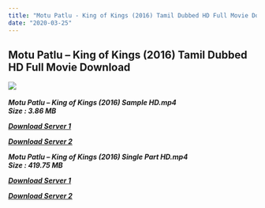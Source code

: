 ```yaml
---
title: "Motu Patlu - King of Kings (2016) Tamil Dubbed HD Full Movie Download"
date: "2020-03-25"
---
```


## Motu Patlu – King of Kings (2016) Tamil Dubbed HD Full Movie Download

![](https://images.moviebuff.com/97c93fe9-69a3-4e9e-92a1-464bafdb518b?w=1000) 

_**Motu Patlu – King of Kings (2016) Sample HD.mp4  
Size : 3.86 MB**_

[_**Download Server 1**_](http://du1.wetransfer.vip/files/Tamil{fd620c6e78cfff08ebfb4d2d3131a235617ba7e0206610644c5f25f325d4dc51}20Dubbed{fd620c6e78cfff08ebfb4d2d3131a235617ba7e0206610644c5f25f325d4dc51}20Movies/Tamil{fd620c6e78cfff08ebfb4d2d3131a235617ba7e0206610644c5f25f325d4dc51}20Recent{fd620c6e78cfff08ebfb4d2d3131a235617ba7e0206610644c5f25f325d4dc51}20Dubbed{fd620c6e78cfff08ebfb4d2d3131a235617ba7e0206610644c5f25f325d4dc51}20Movies/Motu{fd620c6e78cfff08ebfb4d2d3131a235617ba7e0206610644c5f25f325d4dc51}20Patlu{fd620c6e78cfff08ebfb4d2d3131a235617ba7e0206610644c5f25f325d4dc51}20-{fd620c6e78cfff08ebfb4d2d3131a235617ba7e0206610644c5f25f325d4dc51}20King{fd620c6e78cfff08ebfb4d2d3131a235617ba7e0206610644c5f25f325d4dc51}20of{fd620c6e78cfff08ebfb4d2d3131a235617ba7e0206610644c5f25f325d4dc51}20Kings{fd620c6e78cfff08ebfb4d2d3131a235617ba7e0206610644c5f25f325d4dc51}20(2016)/Motu{fd620c6e78cfff08ebfb4d2d3131a235617ba7e0206610644c5f25f325d4dc51}20Patlu{fd620c6e78cfff08ebfb4d2d3131a235617ba7e0206610644c5f25f325d4dc51}20-{fd620c6e78cfff08ebfb4d2d3131a235617ba7e0206610644c5f25f325d4dc51}20King{fd620c6e78cfff08ebfb4d2d3131a235617ba7e0206610644c5f25f325d4dc51}20of{fd620c6e78cfff08ebfb4d2d3131a235617ba7e0206610644c5f25f325d4dc51}20Kings{fd620c6e78cfff08ebfb4d2d3131a235617ba7e0206610644c5f25f325d4dc51}20(2016){fd620c6e78cfff08ebfb4d2d3131a235617ba7e0206610644c5f25f325d4dc51}20HQ{fd620c6e78cfff08ebfb4d2d3131a235617ba7e0206610644c5f25f325d4dc51}20DVDRip/Motu{fd620c6e78cfff08ebfb4d2d3131a235617ba7e0206610644c5f25f325d4dc51}20Patlu{fd620c6e78cfff08ebfb4d2d3131a235617ba7e0206610644c5f25f325d4dc51}20-{fd620c6e78cfff08ebfb4d2d3131a235617ba7e0206610644c5f25f325d4dc51}20King{fd620c6e78cfff08ebfb4d2d3131a235617ba7e0206610644c5f25f325d4dc51}20of{fd620c6e78cfff08ebfb4d2d3131a235617ba7e0206610644c5f25f325d4dc51}20Kings{fd620c6e78cfff08ebfb4d2d3131a235617ba7e0206610644c5f25f325d4dc51}20(2016){fd620c6e78cfff08ebfb4d2d3131a235617ba7e0206610644c5f25f325d4dc51}20HQ{fd620c6e78cfff08ebfb4d2d3131a235617ba7e0206610644c5f25f325d4dc51}20DVDRip{fd620c6e78cfff08ebfb4d2d3131a235617ba7e0206610644c5f25f325d4dc51}20Sample{fd620c6e78cfff08ebfb4d2d3131a235617ba7e0206610644c5f25f325d4dc51}20HD.mp4)

[_**Download Server 2**_](http://du1.wetransfer.vip/files/Tamil{fd620c6e78cfff08ebfb4d2d3131a235617ba7e0206610644c5f25f325d4dc51}20Dubbed{fd620c6e78cfff08ebfb4d2d3131a235617ba7e0206610644c5f25f325d4dc51}20Movies/Tamil{fd620c6e78cfff08ebfb4d2d3131a235617ba7e0206610644c5f25f325d4dc51}20Recent{fd620c6e78cfff08ebfb4d2d3131a235617ba7e0206610644c5f25f325d4dc51}20Dubbed{fd620c6e78cfff08ebfb4d2d3131a235617ba7e0206610644c5f25f325d4dc51}20Movies/Motu{fd620c6e78cfff08ebfb4d2d3131a235617ba7e0206610644c5f25f325d4dc51}20Patlu{fd620c6e78cfff08ebfb4d2d3131a235617ba7e0206610644c5f25f325d4dc51}20-{fd620c6e78cfff08ebfb4d2d3131a235617ba7e0206610644c5f25f325d4dc51}20King{fd620c6e78cfff08ebfb4d2d3131a235617ba7e0206610644c5f25f325d4dc51}20of{fd620c6e78cfff08ebfb4d2d3131a235617ba7e0206610644c5f25f325d4dc51}20Kings{fd620c6e78cfff08ebfb4d2d3131a235617ba7e0206610644c5f25f325d4dc51}20(2016)/Motu{fd620c6e78cfff08ebfb4d2d3131a235617ba7e0206610644c5f25f325d4dc51}20Patlu{fd620c6e78cfff08ebfb4d2d3131a235617ba7e0206610644c5f25f325d4dc51}20-{fd620c6e78cfff08ebfb4d2d3131a235617ba7e0206610644c5f25f325d4dc51}20King{fd620c6e78cfff08ebfb4d2d3131a235617ba7e0206610644c5f25f325d4dc51}20of{fd620c6e78cfff08ebfb4d2d3131a235617ba7e0206610644c5f25f325d4dc51}20Kings{fd620c6e78cfff08ebfb4d2d3131a235617ba7e0206610644c5f25f325d4dc51}20(2016){fd620c6e78cfff08ebfb4d2d3131a235617ba7e0206610644c5f25f325d4dc51}20HQ{fd620c6e78cfff08ebfb4d2d3131a235617ba7e0206610644c5f25f325d4dc51}20DVDRip/Motu{fd620c6e78cfff08ebfb4d2d3131a235617ba7e0206610644c5f25f325d4dc51}20Patlu{fd620c6e78cfff08ebfb4d2d3131a235617ba7e0206610644c5f25f325d4dc51}20-{fd620c6e78cfff08ebfb4d2d3131a235617ba7e0206610644c5f25f325d4dc51}20King{fd620c6e78cfff08ebfb4d2d3131a235617ba7e0206610644c5f25f325d4dc51}20of{fd620c6e78cfff08ebfb4d2d3131a235617ba7e0206610644c5f25f325d4dc51}20Kings{fd620c6e78cfff08ebfb4d2d3131a235617ba7e0206610644c5f25f325d4dc51}20(2016){fd620c6e78cfff08ebfb4d2d3131a235617ba7e0206610644c5f25f325d4dc51}20HQ{fd620c6e78cfff08ebfb4d2d3131a235617ba7e0206610644c5f25f325d4dc51}20DVDRip{fd620c6e78cfff08ebfb4d2d3131a235617ba7e0206610644c5f25f325d4dc51}20Sample{fd620c6e78cfff08ebfb4d2d3131a235617ba7e0206610644c5f25f325d4dc51}20HD.mp4)

_**Motu Patlu – King of Kings (2016) Single Part HD.mp4  
Size : 419.75 MB**_

[_**Download Server 1**_](http://du1.wetransfer.vip/files/Tamil{fd620c6e78cfff08ebfb4d2d3131a235617ba7e0206610644c5f25f325d4dc51}20Dubbed{fd620c6e78cfff08ebfb4d2d3131a235617ba7e0206610644c5f25f325d4dc51}20Movies/Tamil{fd620c6e78cfff08ebfb4d2d3131a235617ba7e0206610644c5f25f325d4dc51}20Recent{fd620c6e78cfff08ebfb4d2d3131a235617ba7e0206610644c5f25f325d4dc51}20Dubbed{fd620c6e78cfff08ebfb4d2d3131a235617ba7e0206610644c5f25f325d4dc51}20Movies/Motu{fd620c6e78cfff08ebfb4d2d3131a235617ba7e0206610644c5f25f325d4dc51}20Patlu{fd620c6e78cfff08ebfb4d2d3131a235617ba7e0206610644c5f25f325d4dc51}20-{fd620c6e78cfff08ebfb4d2d3131a235617ba7e0206610644c5f25f325d4dc51}20King{fd620c6e78cfff08ebfb4d2d3131a235617ba7e0206610644c5f25f325d4dc51}20of{fd620c6e78cfff08ebfb4d2d3131a235617ba7e0206610644c5f25f325d4dc51}20Kings{fd620c6e78cfff08ebfb4d2d3131a235617ba7e0206610644c5f25f325d4dc51}20(2016)/Motu{fd620c6e78cfff08ebfb4d2d3131a235617ba7e0206610644c5f25f325d4dc51}20Patlu{fd620c6e78cfff08ebfb4d2d3131a235617ba7e0206610644c5f25f325d4dc51}20-{fd620c6e78cfff08ebfb4d2d3131a235617ba7e0206610644c5f25f325d4dc51}20King{fd620c6e78cfff08ebfb4d2d3131a235617ba7e0206610644c5f25f325d4dc51}20of{fd620c6e78cfff08ebfb4d2d3131a235617ba7e0206610644c5f25f325d4dc51}20Kings{fd620c6e78cfff08ebfb4d2d3131a235617ba7e0206610644c5f25f325d4dc51}20(2016){fd620c6e78cfff08ebfb4d2d3131a235617ba7e0206610644c5f25f325d4dc51}20HQ{fd620c6e78cfff08ebfb4d2d3131a235617ba7e0206610644c5f25f325d4dc51}20DVDRip/Motu{fd620c6e78cfff08ebfb4d2d3131a235617ba7e0206610644c5f25f325d4dc51}20Patlu{fd620c6e78cfff08ebfb4d2d3131a235617ba7e0206610644c5f25f325d4dc51}20-{fd620c6e78cfff08ebfb4d2d3131a235617ba7e0206610644c5f25f325d4dc51}20King{fd620c6e78cfff08ebfb4d2d3131a235617ba7e0206610644c5f25f325d4dc51}20of{fd620c6e78cfff08ebfb4d2d3131a235617ba7e0206610644c5f25f325d4dc51}20Kings{fd620c6e78cfff08ebfb4d2d3131a235617ba7e0206610644c5f25f325d4dc51}20(2016){fd620c6e78cfff08ebfb4d2d3131a235617ba7e0206610644c5f25f325d4dc51}20HQ{fd620c6e78cfff08ebfb4d2d3131a235617ba7e0206610644c5f25f325d4dc51}20DVDRip{fd620c6e78cfff08ebfb4d2d3131a235617ba7e0206610644c5f25f325d4dc51}20Single{fd620c6e78cfff08ebfb4d2d3131a235617ba7e0206610644c5f25f325d4dc51}20Part{fd620c6e78cfff08ebfb4d2d3131a235617ba7e0206610644c5f25f325d4dc51}20HD.mp4)

[_**Download Server 2**_](http://du1.wetransfer.vip/files/Tamil{fd620c6e78cfff08ebfb4d2d3131a235617ba7e0206610644c5f25f325d4dc51}20Dubbed{fd620c6e78cfff08ebfb4d2d3131a235617ba7e0206610644c5f25f325d4dc51}20Movies/Tamil{fd620c6e78cfff08ebfb4d2d3131a235617ba7e0206610644c5f25f325d4dc51}20Recent{fd620c6e78cfff08ebfb4d2d3131a235617ba7e0206610644c5f25f325d4dc51}20Dubbed{fd620c6e78cfff08ebfb4d2d3131a235617ba7e0206610644c5f25f325d4dc51}20Movies/Motu{fd620c6e78cfff08ebfb4d2d3131a235617ba7e0206610644c5f25f325d4dc51}20Patlu{fd620c6e78cfff08ebfb4d2d3131a235617ba7e0206610644c5f25f325d4dc51}20-{fd620c6e78cfff08ebfb4d2d3131a235617ba7e0206610644c5f25f325d4dc51}20King{fd620c6e78cfff08ebfb4d2d3131a235617ba7e0206610644c5f25f325d4dc51}20of{fd620c6e78cfff08ebfb4d2d3131a235617ba7e0206610644c5f25f325d4dc51}20Kings{fd620c6e78cfff08ebfb4d2d3131a235617ba7e0206610644c5f25f325d4dc51}20(2016)/Motu{fd620c6e78cfff08ebfb4d2d3131a235617ba7e0206610644c5f25f325d4dc51}20Patlu{fd620c6e78cfff08ebfb4d2d3131a235617ba7e0206610644c5f25f325d4dc51}20-{fd620c6e78cfff08ebfb4d2d3131a235617ba7e0206610644c5f25f325d4dc51}20King{fd620c6e78cfff08ebfb4d2d3131a235617ba7e0206610644c5f25f325d4dc51}20of{fd620c6e78cfff08ebfb4d2d3131a235617ba7e0206610644c5f25f325d4dc51}20Kings{fd620c6e78cfff08ebfb4d2d3131a235617ba7e0206610644c5f25f325d4dc51}20(2016){fd620c6e78cfff08ebfb4d2d3131a235617ba7e0206610644c5f25f325d4dc51}20HQ{fd620c6e78cfff08ebfb4d2d3131a235617ba7e0206610644c5f25f325d4dc51}20DVDRip/Motu{fd620c6e78cfff08ebfb4d2d3131a235617ba7e0206610644c5f25f325d4dc51}20Patlu{fd620c6e78cfff08ebfb4d2d3131a235617ba7e0206610644c5f25f325d4dc51}20-{fd620c6e78cfff08ebfb4d2d3131a235617ba7e0206610644c5f25f325d4dc51}20King{fd620c6e78cfff08ebfb4d2d3131a235617ba7e0206610644c5f25f325d4dc51}20of{fd620c6e78cfff08ebfb4d2d3131a235617ba7e0206610644c5f25f325d4dc51}20Kings{fd620c6e78cfff08ebfb4d2d3131a235617ba7e0206610644c5f25f325d4dc51}20(2016){fd620c6e78cfff08ebfb4d2d3131a235617ba7e0206610644c5f25f325d4dc51}20HQ{fd620c6e78cfff08ebfb4d2d3131a235617ba7e0206610644c5f25f325d4dc51}20DVDRip{fd620c6e78cfff08ebfb4d2d3131a235617ba7e0206610644c5f25f325d4dc51}20Single{fd620c6e78cfff08ebfb4d2d3131a235617ba7e0206610644c5f25f325d4dc51}20Part{fd620c6e78cfff08ebfb4d2d3131a235617ba7e0206610644c5f25f325d4dc51}20HD.mp4)
